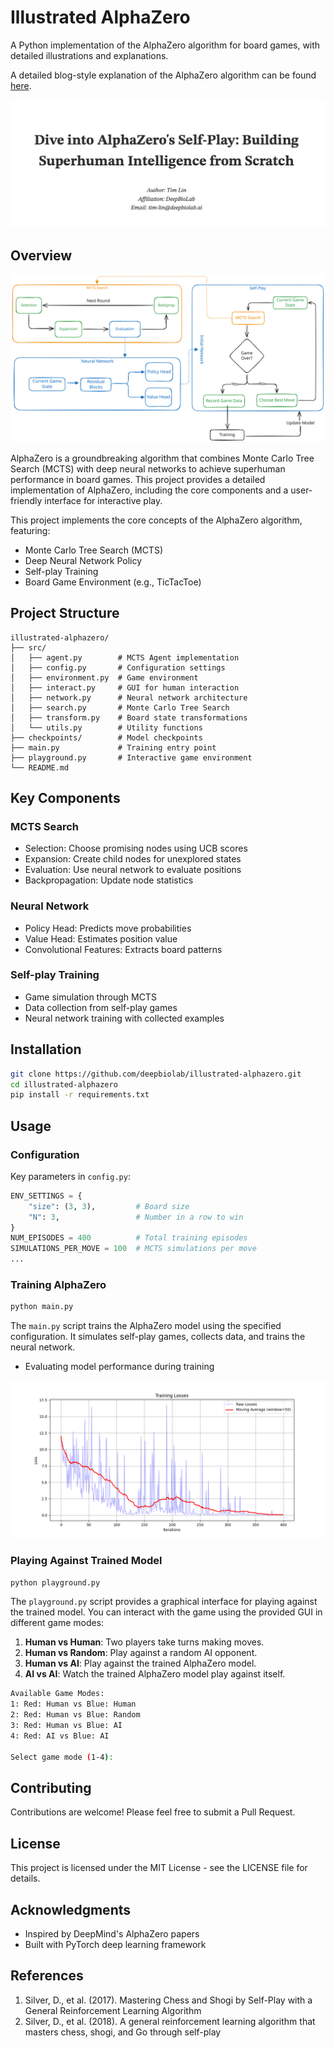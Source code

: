 # Illustrated AlphaZero

A Python implementation of the AlphaZero algorithm for board games, with detailed illustrations and explanations.

A detailed blog-style explanation of the AlphaZero algorithm can be found [here](blog/dive-into-alphazero.pdf).

<img src="./assets/blog-cover.png" style="zoom: 50%;" >


## Overview

![arch](./assets/arch.svg)

AlphaZero is a groundbreaking algorithm that combines Monte Carlo Tree Search (MCTS) with deep neural networks to achieve superhuman performance in board games. This project provides a detailed implementation of AlphaZero, including the core components and a user-friendly interface for interactive play.

This project implements the core concepts of the AlphaZero algorithm, featuring:
- Monte Carlo Tree Search (MCTS)
- Deep Neural Network Policy
- Self-play Training
- Board Game Environment (e.g., TicTacToe)

## Project Structure

```
illustrated-alphazero/
├── src/
│   ├── agent.py        # MCTS Agent implementation
│   ├── config.py       # Configuration settings
│   ├── environment.py  # Game environment
│   ├── interact.py     # GUI for human interaction
│   ├── network.py      # Neural network architecture
│   ├── search.py       # Monte Carlo Tree Search
│   ├── transform.py    # Board state transformations
│   └── utils.py        # Utility functions
├── checkpoints/        # Model checkpoints
├── main.py             # Training entry point
├── playground.py       # Interactive game environment
└── README.md
```

## Key Components

### MCTS Search
- Selection: Choose promising nodes using UCB scores
- Expansion: Create child nodes for unexplored states
- Evaluation: Use neural network to evaluate positions
- Backpropagation: Update node statistics

### Neural Network
- Policy Head: Predicts move probabilities
- Value Head: Estimates position value
- Convolutional Features: Extracts board patterns

### Self-play Training
- Game simulation through MCTS
- Data collection from self-play games
- Neural network training with collected examples


## Installation

```bash
git clone https://github.com/deepbiolab/illustrated-alphazero.git
cd illustrated-alphazero
pip install -r requirements.txt
```

## Usage

### Configuration

Key parameters in `config.py`:

```python
ENV_SETTINGS = {
	"size": (3, 3),  		# Board size
	"N": 3,          		# Number in a row to win
}
NUM_EPISODES = 400          # Total training episodes
SIMULATIONS_PER_MOVE = 100  # MCTS simulations per move
...
```

### Training AlphaZero

```bash
python main.py
```

The `main.py` script trains the AlphaZero model using the specified configuration. It simulates self-play games, collects data, and trains the neural network.

- Evaluating model performance during training

![loss](./assets/training_loss.png)

### Playing Against Trained Model

```bash
python playground.py
```

The `playground.py` script provides a graphical interface for playing against the trained model. You can interact with the game using the provided GUI in different game modes:

1. **Human vs Human**: Two players take turns making moves.
2. **Human vs Random**: Play against a random AI opponent.
3. **Human vs AI**: Play against the trained AlphaZero model.
4. **AI vs AI**: Watch the trained AlphaZero model play against itself.

```bash
Available Game Modes:
1: Red: Human vs Blue: Human
2: Red: Human vs Blue: Random
3: Red: Human vs Blue: AI
4: Red: AI vs Blue: AI

Select game mode (1-4): 
```

## Contributing

Contributions are welcome! Please feel free to submit a Pull Request.

## License

This project is licensed under the MIT License - see the LICENSE file for details.

## Acknowledgments

- Inspired by DeepMind's AlphaZero papers
- Built with PyTorch deep learning framework

## References

1. Silver, D., et al. (2017). Mastering Chess and Shogi by Self-Play with a General Reinforcement Learning Algorithm
2. Silver, D., et al. (2018). A general reinforcement learning algorithm that masters chess, shogi, and Go through self-play